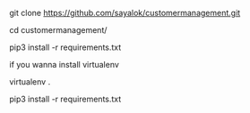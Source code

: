 git clone https://github.com/sayalok/customermanagement.git

cd customermanagement/

pip3 install -r requirements.txt

if you wanna install virtualenv

virtualenv .

pip3 install -r requirements.txt
